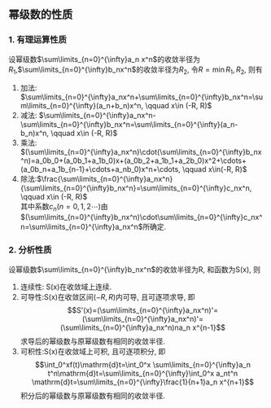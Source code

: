 ## 幂级数的性质
### 1. 有理运算性质
设幂级数$\sum\limits_{n=0}^{\infty}a_n x^n$的收敛半径为$R_1$,$\sum\limits_{n=0}^{\infty}b_nx^n$的收敛半径为$R_2$, 令$R=\min{R_1, R_2}$, 则有
1. 加法: $\sum\limits_{n=0}^{\infty}a_nx^n+\sum\limits_{n=0}^{\infty}b_nx^n=\sum\limits_{n=0}^{\infty}(a_n+b_n)x^n, \qquad x\in (-R, R)$
2. 减法: $\sum\limits_{n=0}^{\infty}a_nx^n-\sum\limits_{n=0}^{\infty}b_nx^n=\sum\limits_{n=0}^{\infty}(a_n-b_n)x^n, \qquad x\in (-R, R)$
3. 乘法: $(\sum\limits_{n=0}^{\infty}a_nx^n)\cdot(\sum\limits_{n=0}^{\infty}b_nx^n)=a_0b_0+(a_0b_1+a_1b_0)x+(a_0b_2+a_1b_1+a_2b_0)x^2+\cdots+(a_0b_n+a_1b_{n-1}+\cdots+a_nb_0)x^n+\cdots, \qquad x\in(-R, R)$
4. 除法:$\frac{\sum\limits_{n=0}^{\infty}a_nx^n}{\sum\limits_{n=0}^{\infty}b_nx^n}=\sum\limits_{n=0}^{\infty}c_nx^n, \qquad x\in (-R, R)$  
	其中系数$c_n(n=0, 1, 2\cdots)$由$(\sum\limits_{n=0}^{\infty}b_nx^n)\cdot\sum\limits_{n=0}^{\infty}c_nx^n=\sum\limits_{n=0}^{\infty}a_nx^n$所确定.

### 2. 分析性质 
设幂级数$\sum\limits_{n=0}^{\infty}b_nx^n$的收敛半径为R, 和函数为S(x), 则
1. 连续性: S(x)在收敛域上连续.
2. 可导性:S(x)在收敛区间$(-R, R)$内可导, 且可逐项求导, 即 
$$S'(x)=(\sum\limits_{n=0}^{\infty}a_nx^n)'=(\sum\limits_{n=0}^{\infty}a_nx^n)'=(\sum\limits_{n=0}^{\infty}a_nx^n)na_n x^{n-1}$$
求导后的幂级数与原幂级数有相同的收敛半径.  
3. 可积性:S(x)在收敛域上可积, 且可逐项积分, 即 
$$\int_0^xf(t)\mathrm{d}t=\int_0^x \sum\limits_{n=0}^{\infty}a_n t^n\mathrm{d}t=\sum\limits_{n=0}^{\infty}\int_0^x a_nt^n \mathrm{d}t=\sum\limits_{n=0}^{\infty}\frac{1}{n+1}a_n x^{n+1}$$
积分后的幂级数与原幂级数有相同的收敛半径.
